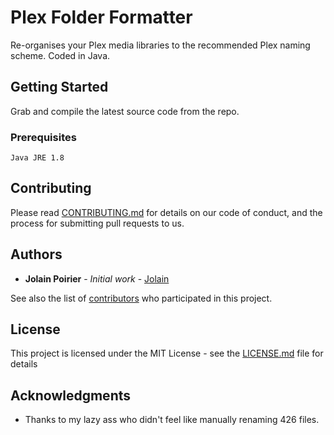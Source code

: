 # Plex Folder Formatter

Re-organises your Plex media libraries to the recommended Plex naming scheme. Coded in Java.

## Getting Started

Grab and compile the latest source code from the repo.

### Prerequisites

```
Java JRE 1.8
```

## Contributing

Please read [CONTRIBUTING.md](https://gist.github.com/PurpleBooth/b24679402957c63ec426) for details on our code of conduct, and the process for submitting pull requests to us.

## Authors

* **Jolain Poirier** - *Initial work* - [Jolain](https://github.com/Jolain)

See also the list of [contributors](https://github.com/Jolain/PlexFolderFormatter/contributors) who participated in this project.

## License

This project is licensed under the MIT License - see the [LICENSE.md](LICENSE.md) file for details

## Acknowledgments

* Thanks to my lazy ass who didn't feel like manually renaming 426 files.
